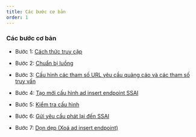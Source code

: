 ```yaml
---
title: Các bước cơ bản
order: 1
---
```


### Các bước cơ bản

* Bước 1: 
[Cách thức truy cập](b-get-started#Bước-1-Truy-cập-vào-hệ-thống-Sigma-Dynamic-Ads-Insert)

* Bước 2: 
[Chuẩn bị luồng](b-get-started#bước-2-chuẩn-bị-luồng)

* Bước 3: 
[Cấu hình các tham số URL yêu cầu quảng cáo và các tham số truy vấn](b-get-started#bước-3-optional-chuẩn-bị-cấu-hình-các-tham-số-url-của-máy-chủ-quảng-cáo-ads-request-và-các-tham-số-truy-vấn-parameter)

* Bước 4: 
[Tạo mới cấu hình ad insert endpoint SSAI ](b-get-started#bước-4-tạo-mới-cấu-hình-ad-insert-endpoint-ssai)

* Bước 5: 
[Kiểm tra cấu hình ](b-get-started#bước-5-kiểm-tra-cấu-hình)

* Bước 6: 
[Gửi yêu cầu phát lại đến SSAI ](b-get-started#bước-6-gửi-thông-tin-yêu-cầu-đến-máy-chủ-ssai)

* Bước 7: 
[Dọn dẹp (Xoá ad insert endpoint) ](b-get-started#bước-7-dọn-dẹp-xoá-ad-insert-endpoint)
